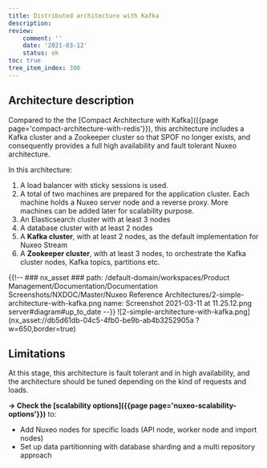 ```yaml
---
title: Distributed architecture with Kafka
description: 
review:
    comment: ''
    date: '2021-03-12'
    status: ok
toc: true
tree_item_index: 300
---
```

## Architecture description

Compared to the the [Compact Architecture with Kafka]({{page page='compact-architecture-with-redis'}}), this architecture includes a Kafka cluster and a Zookeeper cluster so that SPOF no longer exists, and consequently provides a full high availability and fault tolerant Nuxeo architecture.

In this architecture:
1. A load balancer with sticky sessions is used.
1. A total of two machines are prepared for the application cluster. Each machine holds a Nuxeo server node and a reverse proxy. More machines can be added later for scalability purpose.
1. An Elasticsearch cluster with at least 3 nodes
1. A database cluster with at least 2 nodes
1. A **Kafka cluster**, with at least 2 nodes, as the default implementation for Nuxeo Stream
1. A **Zookeeper cluster**, with at least 3 nodes, to orchestrate the Kafka cluster nodes, Kafka topics, partitions etc.   

{{!--     ### nx_asset ###
    path: /default-domain/workspaces/Product Management/Documentation/Documentation Screenshots/NXDOC/Master/Nuxeo Reference Architectures/2-simple-architecture-with-kafka.png
    name: Screenshot 2021-03-11 at 11.25.12.png
    server#diagram#up_to_date
--}}
![2-simple-architecture-with-kafka.png](nx_asset://db5d61db-04c5-4fb0-be9b-ab4b3252905a ?w=650,border=true)

## Limitations

At this stage, this architecture is fault tolerant and in high availability, and the architecture should be tuned depending on the kind of requests and loads.

**→ Check the [scalability options]({{page page='nuxeo-scalability-options'}})** to:
- Add Nuxeo nodes for specific loads (API node, worker node and import nodes)
- Set up data partitionning with database sharding and a multi repository approach